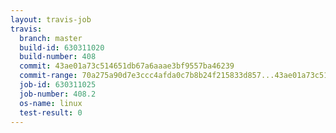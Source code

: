 ```yaml
---
layout: travis-job
travis:
  branch: master
  build-id: 630311020
  build-number: 408
  commit: 43ae01a73c514651db67a6aaae3bf9557ba46239
  commit-range: 70a275a90d7e3ccc4afda0c7b8b24f215833d857...43ae01a73c514651db67a6aaae3bf9557ba46239
  job-id: 630311025
  job-number: 408.2
  os-name: linux
  test-result: 0
---
```


